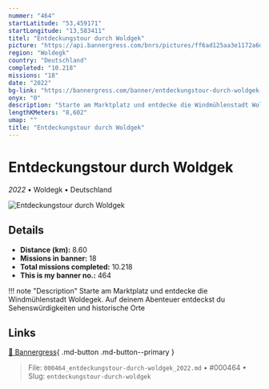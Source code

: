 ```yaml
---
nummer: "464"
startLatitude: "53,459171"
startLongitude: "13,583411"
titel: "Entdeckungstour durch Woldgek"
picture: "https://api.bannergress.com/bnrs/pictures/ff6ad125aa3e1172a6d5ec5aa5bf46e3"
region: "Woldegk"
country: "Deutschland"
completed: "10.218"
missions: "18"
date: "2022"
bg-link: "https://bannergress.com/banner/entdeckungstour-durch-woldgek-10c0"
onyx: "0"
description: "Starte am Marktplatz und entdecke die Windmühlenstadt Woldegek. Auf deinem Abenteuer entdeckst du Sehenswürdigkeiten und historische Orte"
lengthKMeters: "8,602"
umap: ""
title: "Entdeckungstour durch Woldgek"
---
```

# Entdeckungstour durch Woldgek

*2022* • Woldegk • Deutschland

![Entdeckungstour durch Woldgek](https://api.bannergress.com/bnrs/pictures/ff6ad125aa3e1172a6d5ec5aa5bf46e3)

## Details
- **Distance (km):** 8.60
- **Missions in banner:** 18
- **Total missions completed:** 10.218
- **This is my banner no.:** 464


!!! note "Description"
    Starte am Marktplatz und entdecke die Windmühlenstadt Woldegek. Auf deinem Abenteuer entdeckst du Sehenswürdigkeiten und historische Orte



## Links
[🔗 Bannergress](https://bannergress.com/banner/entdeckungstour-durch-woldgek-10c0){ .md-button .md-button--primary }



> File: `000464_entdeckungstour-durch-woldgek_2022.md` • #000464 • Slug: `entdeckungstour-durch-woldgek`
